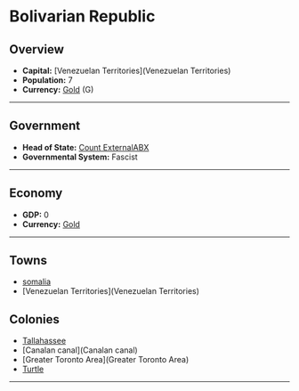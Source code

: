 # Bolivarian Republic

## Overview

- **Capital:** [Venezuelan Territories](Venezuelan Territories)
- **Population:** 7
- **Currency:** [Gold](Gold) (G)

---

## Government

- **Head of State:** [Count ExternalABX](ExternalABX)
- **Governmental System:** Fascist

---

## Economy

- **GDP:** <!--GDP-->0<!--GDP-->
- **Currency:** [Gold](Gold)

---

## Towns

- [somalia](somalia)
- [Venezuelan Territories](Venezuelan Territories)

## Colonies

- [Tallahassee](Tallahassee)
- [Canalan canal](Canalan canal)
- [Greater Toronto Area](Greater Toronto Area)
- [Turtle](Turtle)

---